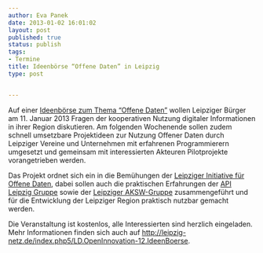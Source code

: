 ```yaml
---
author: Eva Panek
date: 2013-01-02 16:01:02
layout: post
published: true
status: publish
tags:
- Termine
title: Ideenbörse “Offene Daten” in Leipzig
type: post


---
```


Auf einer [Ideenbörse zum Thema “Offene Daten”](http://leipzig-netz.de/blog/?p=17) wollen Leipziger Bürger am 11. Januar 2013 Fragen der kooperativen Nutzung digitaler Informationen in ihrer Region diskutieren. Am folgenden Wochenende sollen zudem schnell umsetzbare Projektideen zur Nutzung Offener Daten durch Leipziger Vereine und Unternehmen mit erfahrenen Programmierern umgesetzt und gemeinsam mit interessierten Akteuren Pilotprojekte vorangetrieben werden.

Das Projekt ordnet sich ein in die Bemühungen der [Leipziger Initiative für Offene Daten](http://leipzig-netz.de/index.php5/LD.LOD), dabei sollen auch die praktischen Erfahrungen der [API Leipzig Gruppe](http://www.apileipzig.de/) sowie der [Leipziger AKSW-Gruppe](http://aksw.org/About.html) zusammengeführt und für die Entwicklung der Leipziger Region praktisch nutzbar gemacht werden.

Die Veranstaltung ist kostenlos, alle Interessierten sind herzlich eingeladen. Mehr Informationen finden sich auch auf <http://leipzig-netz.de/index.php5/LD.OpenInnovation-12.IdeenBoerse>.